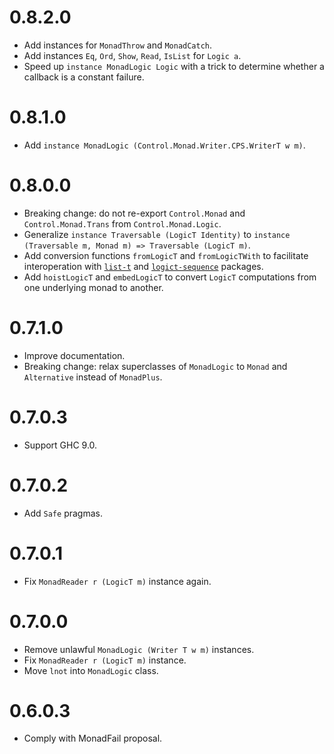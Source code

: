 # 0.8.2.0

* Add instances for `MonadThrow` and `MonadCatch`.
* Add instances `Eq`, `Ord`, `Show`, `Read`, `IsList` for `Logic a`.
* Speed up `instance MonadLogic Logic` with a trick to determine whether a callback is a constant failure.

# 0.8.1.0

* Add `instance MonadLogic (Control.Monad.Writer.CPS.WriterT w m)`.

# 0.8.0.0

* Breaking change:
  do not re-export `Control.Monad` and `Control.Monad.Trans` from `Control.Monad.Logic`.
* Generalize `instance Traversable (LogicT Identity)`
  to `instance (Traversable m, Monad m) => Traversable (LogicT m)`.
* Add conversion functions `fromLogicT` and `fromLogicTWith` to facilitate
  interoperation with [`list-t`](https://hackage.haskell.org/package/list-t)
  and [`logict-sequence`](https://hackage.haskell.org/package/logict-sequence) packages.
* Add `hoistLogicT` and `embedLogicT` to convert `LogicT` computations
  from one underlying monad to another.

# 0.7.1.0

* Improve documentation.
* Breaking change:
  relax superclasses of `MonadLogic` to `Monad` and `Alternative` instead of `MonadPlus`.

# 0.7.0.3

* Support GHC 9.0.

# 0.7.0.2

* Add `Safe` pragmas.

# 0.7.0.1

* Fix `MonadReader r (LogicT m)` instance again.

# 0.7.0.0

* Remove unlawful `MonadLogic (Writer T w m)` instances.
* Fix `MonadReader r (LogicT m)` instance.
* Move `lnot` into `MonadLogic` class.

# 0.6.0.3

* Comply with MonadFail proposal.
